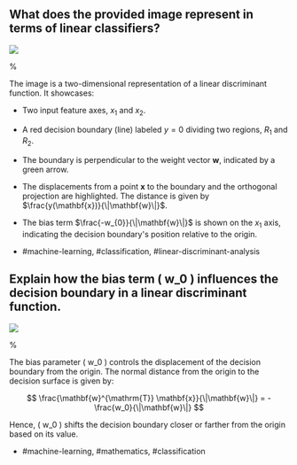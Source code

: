 ## What does the provided image represent in terms of linear classifiers?

![](https://cdn.mathpix.com/cropped/2024_05_26_54f3776e893a83ecd076g-1.jpg?height=698&width=898&top_left_y=215&top_left_x=760)

%

The image is a two-dimensional representation of a linear discriminant function. It showcases:
- Two input feature axes, $x_1$ and $x_2$.
- A red decision boundary (line) labeled $y = 0$ dividing two regions, $R_1$ and $R_2$.
- The boundary is perpendicular to the weight vector $\mathbf{w}$, indicated by a green arrow.
- The displacements from a point $\mathbf{x}$ to the boundary and the orthogonal projection are highlighted. The distance is given by $\frac{y(\mathbf{x})}{\|\mathbf{w}\|}$.
- The bias term $\frac{-w_{0}}{\|\mathbf{w}\|}$ is shown on the $x_1$ axis, indicating the decision boundary's position relative to the origin.

- #machine-learning, #classification, #linear-discriminant-analysis


## Explain how the bias term \( w_0 \) influences the decision boundary in a linear discriminant function.

![](https://cdn.mathpix.com/cropped/2024_05_26_54f3776e893a83ecd076g-1.jpg?height=698&width=898&top_left_y=215&top_left_x=760)

%

The bias parameter \( w_0 \) controls the displacement of the decision boundary from the origin. The normal distance from the origin to the decision surface is given by:

$$
\frac{\mathbf{w}^{\mathrm{T}} \mathbf{x}}{\|\mathbf{w}\|} = -\frac{w_0}{\|\mathbf{w}\|}
$$

Hence, \( w_0 \) shifts the decision boundary closer or farther from the origin based on its value.

- #machine-learning, #mathematics, #classification